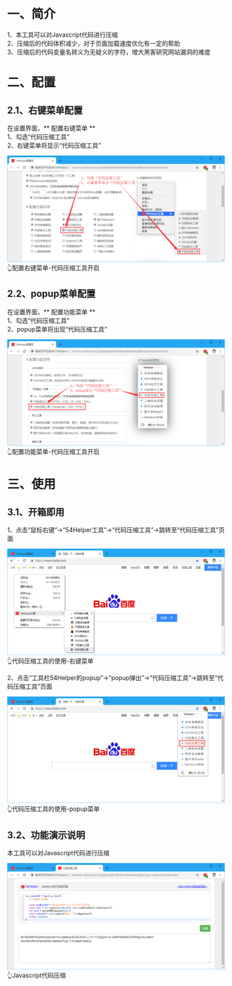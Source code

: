 # 一、简介
1、本工具可以对Javascript代码进行压缩  
2、压缩后的代码体积减少，对于页面加载速度优化有一定的帮助  
3、压缩后的代码变量名转义为无疑义的字符，增大黑客研究网站漏洞的难度  

# 二、配置
## 2.1、右键菜单配置
在设置界面，** 配置右键菜单 **  
1、勾选“代码压缩工具”  
2、右键菜单将显示“代码压缩工具”  

![配置右键菜单-代码压缩工具开启](../img/code-compress-1.png)
👆配置右键菜单-代码压缩工具开启

## 2.2、popup菜单配置
在设置界面，** 配置功能菜单 **  
1、勾选“代码压缩工具”  
2、popup菜单将出现“代码压缩工具”  

![配置功能菜单-代码压缩工具开启](../img/code-compress-2.png)
👆配置功能菜单-代码压缩工具开启

# 三、使用
## 3.1、开箱即用
1、点击“鼠标右键”->“54Helper工具”->“代码压缩工具”->跳转至“代码压缩工具”页面  

![代码压缩工具的使用-右键菜单](../img/code-compress-3.png)
👆代码压缩工具的使用-右键菜单

2、点击“工具栏54Helper的popup”->“popup弹出”->“代码压缩工具”->跳转至“代码压缩工具”页面  

![代码压缩工具的使用-popup菜单](../img/code-compress-4.png)
👆代码压缩工具的使用-popup菜单

## 3.2、功能演示说明  
本工具可以对Javascript代码进行压缩

![Javascript代码压缩](../img/code-compress-5.png)
👆Javascript代码压缩
